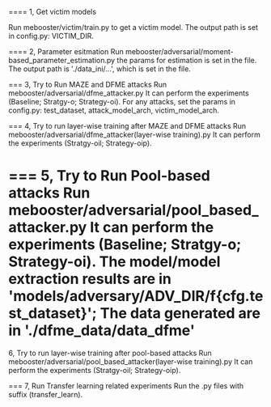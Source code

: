 ====
1, Get victim models

Run mebooster/victim/train.py to get a victim model.
The output path is set in config.py: VICTIM_DIR.

====
2, Parameter esitmation
Run mebooster/adversarial/moment-based_parameter_estimation.py
the params for estimation is set in the file.
The output path is './data_ini/...', which is set in the file.

===
3, Try to Run MAZE and DFME attacks
Run mebooster/adversarial/dfme_attacker.py
It can perform the experiments (Baseline; Stratgy-o; Strategy-oi).
For any attacks, set the params in config.py: test_dataset, attack_model_arch, victim_model_arch.

===
4, Try to run layer-wise training after MAZE and DFME attacks
Run mebooster/adversarial/dfme_attacker(layer-wise training).py
It can perform the experiments (Stratgy-oil; Strategy-oip).

===
5, Try to Run Pool-based attacks
Run mebooster/adversarial/pool_based_attacker.py
It can perform the experiments (Baseline; Stratgy-o; Strategy-oi).
The model/model extraction results are in 'models/adversary/ADV_DIR/f{cfg.test_dataset}';
The data generated are in './dfme_data/data_dfme'
===
6, Try to run layer-wise training after pool-based attacks
Run mebooster/adversarial/pool_based_attacker(layer-wise training).py
It can perform the experiments (Stratgy-oil; Strategy-oip).

===
7, Run Transfer learning related experiments
Run the .py files with suffix (transfer_learn).